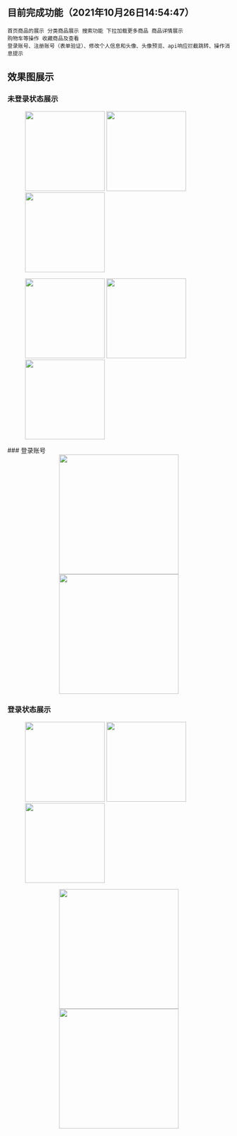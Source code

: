 ## 目前完成功能（2021年10月26日14:54:47）
```
首页商品的展示 分类商品展示 搜索功能 下拉加载更多商品 商品详情展示 
购物车等操作 收藏商品及查看 
登录账号、注册账号（表单验证）、修改个人信息和头像、头像预览、api响应拦截跳转、操作消息提示
```
## 效果图展示
### 未登录状态展示 
<figure class="third">
    <img src="https://i.loli.net/2021/10/26/SRKOkWXJ1d5ZMmQ.png" width="180">
    <img src="https://i.loli.net/2021/10/26/X4t81kfa795LhEI.png" width="180">
	<img src="https://i.loli.net/2021/10/26/oxp9LSJPyer2M5m.png" width="180">
</figure>
<figure class="third">
    <img src="https://i.loli.net/2021/10/26/OfK7pPTDq4ZUmua.png" width="180">
	<img src="https://i.loli.net/2021/10/26/BpeHmAWrFYskK59.png" width="180">
	<img src="https://i.loli.net/2021/10/26/VP4lpatgWSAMON6.png" width="180">
</figure>
### 登录账号
<center class="half">
    <img src="https://i.loli.net/2021/10/26/WF9RpM7AkTw4rHN.png" width="270">
	<img src="https://i.loli.net/2021/10/26/T4xKHsW3OgJdRwr.png" width="270">
</center>

### 登录状态展示 
<figure class="third">
    <img src="https://i.loli.net/2021/10/26/ImMp8exdDZVOEKh.png" width="180">
	<img src="https://i.loli.net/2021/10/26/MbkBTdAoDjQy5Ue.png" width="180">
   <img src="https://i.loli.net/2021/10/26/YxNo6tyirTe12KV.png" width="180">
</figure>
<center class="half">
    <img src="https://i.loli.net/2021/10/26/NMVyCqT5YUvBaG4.png" width="270">
	<img src="https://i.loli.net/2021/10/26/rpWmitHyRVaZoPG.png" width="270">
</center>
